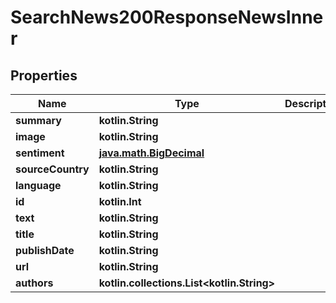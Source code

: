 
# SearchNews200ResponseNewsInner

## Properties
Name | Type | Description | Notes
------------ | ------------- | ------------- | -------------
**summary** | **kotlin.String** |  |  [optional]
**image** | **kotlin.String** |  |  [optional]
**sentiment** | [**java.math.BigDecimal**](java.math.BigDecimal.md) |  |  [optional]
**sourceCountry** | **kotlin.String** |  |  [optional]
**language** | **kotlin.String** |  |  [optional]
**id** | **kotlin.Int** |  |  [optional]
**text** | **kotlin.String** |  |  [optional]
**title** | **kotlin.String** |  |  [optional]
**publishDate** | **kotlin.String** |  |  [optional]
**url** | **kotlin.String** |  |  [optional]
**authors** | **kotlin.collections.List&lt;kotlin.String&gt;** |  |  [optional]



